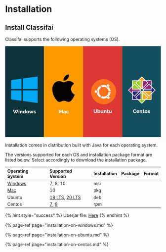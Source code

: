 # Installation

## **Install Classifai**

Classifai supports the following operating systems \(OS\).

![](../../.gitbook/assets/0.jpeg)

Installation comes in distribution built with Java for each operating system.

The versions supported for each OS and installation package format are listed below. Select accordingly to download the installation package.

| Operating System | Supported Version | Installation | Package | Format |
| :--- | :--- | :--- | :--- | :--- |
| [Windows](https://bit.ly/3xMayat) | 7, 8, 10 | msi |  |  |
| [Mac](https://bit.ly/3zObcpJ) | 10 | pkg |  |  |
| Ubuntu | [18 LTS](https://bit.ly/3gJZPY7), [20 LTS](https://bit.ly/3gSgd7Y) | deb |  |  |
| Centos | [7](https://bit.ly/3gJ7S7J), [8](https://bit.ly/3xUmOWv) | rpm |  |  |

{% hint style="success" %}
Uberjar ﬁle: [Here](https://bit.ly/3xHTpP6)
{% endhint %}

{% page-ref page="installation-on-windows.md" %}

{% page-ref page="installation-on-ubuntu.md" %}

{% page-ref page="installation-on-centos.md" %}



